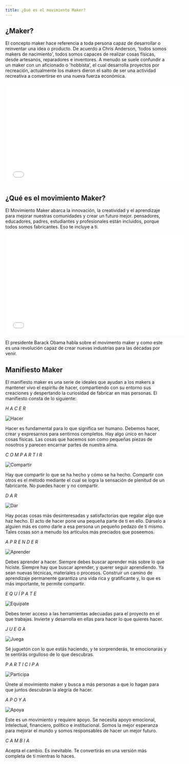 ```yaml
---
title: ¿Qué es el movimiento Maker?
---
```


## ¿Maker?
El concepto maker hace referencia a toda persona capaz de desarrollar o reinventar una idea o producto. De acuerdo a Chris Anderson, 'todos somos makers de nacimiento', todos somos capaces de realizar cosas físicas, desde artesanos, reparadores e inventores.
A menudo se suele confundir a un maker con un aficionado o 'hobbista', el cual desarrolla proyectos por recreación, actualmente los makers dieron el salto de ser una actividad recreativa a convertirse en una nueva fuerza económica.

<iframe width="560" height="315" src="//www.youtube.com/embed/Ze2G149b4Jk" frameborder="0" allowfullscreen></iframe>


## ¿Qué es el movimiento Maker?

El Movimiento Maker abarca la innovación, la creatividad y el aprendizaje para mejorar nuestras comunidades y crear un futuro mejor. pensadores, educadores, padres, estudiantes y profesionales están incluidos, porque todos somos fabricantes. Eso te incluye a ti. 

<iframe width="560" height="315" src="//www.youtube.com/embed/IsRBgBwLwxw" frameborder="0" allowfullscreen></iframe>

El presidente Barack Obama habla sobre el movimento maker y como este es una revolución capaz de crear nuevas industrias para las décadas por venir.

## Manifiesto Maker
El manifiesto maker es una serie de ideales que ayudan a los makers a mantener vivo el espiritu de hacer, compartiendo con su entorno sus creaciones y despertando la curiosidad de fabricar en mas personas.
El manifiesto consta de lo siguiente:

*H A C E R*

![Hacer]({{site.baseurl}}/img/Hacer.jpg)

Hacer es fundamental para lo que significa ser humano.
Debemos hacer, crear y expresarnos para sentirnos completos.
Hay algo único en hacer cosas físicas. Las cosas que hacemos
son como pequeñas piezas de nosotros y parecen encarnar
partes de nuestra alma.



*C O M P A R T I R*

![Compartir]({{site.baseurl}}/img/Compartir.jpg)

Hay que compartir lo que se ha hecho y cómo se ha hecho.
Compartir con otros es el método mediante el cual se logra
la sensación de plenitud de un fabricante.
No puedes hacer y no compartir.



*D A R*

![Dar]({{site.baseurl}}/img/Dar.jpg)

Hay pocas cosas más desinteresadas y satisfactorias
que regalar algo que haz hecho.
El acto de hacer pone una pequeña parte de ti en ello.
Dárselo a alguien más es como darle a esa persona un pequeño
pedazo de ti mismo. Tales cosas son a menudo los artículos
más preciados que poseemos.



*A P R E N D E R*

![Aprender]({{site.baseurl}}/img/Aprender.JPG)

Debes aprender a hacer. Siempre debes buscar aprender más sobre lo que hiciste.
Siempre hay que buscar aprender, y querer seguir aprendiendo. Ya sean
nuevas técnicas, materiales o procesos.
Construir un camino de aprendizaje permanente garantiza una
vida rica y gratificante y, lo que es más importante, te permite compartir.



*E Q U Í P A T E*

![Equipate]({{site.baseurl}}/img/Equipate.png)

Debes tener acceso a las herramientas adecuadas
para el proyecto en el que trabajas. Invierte y desarrolla
en ellas para hacer lo que quieres hacer.



*J U E G A*

![Juega]({{site.baseurl}}/img/Juega.JPG)

Sé juguetón con lo que estás haciendo, y te sorprenderás,
te emocionarás y te sentirás orgulloso de lo que descubras.



*P A R T I C I P A*

![Participa]({{site.baseurl}}/img/Participa.JPG)

Únete al movimiento maker y busca a más personas a que lo hagan
para que juntos descubran la alegría de hacer.



*A P O Y A*

![Apoya]({{site.baseurl}}/img/Apoya.JPG)

Este es un movimiento y requiere apoyo.
Se necesita apoyo emocional, intelectual, financiero,
político e institucional.
Somos la mejor esperanza para mejorar el mundo y somos
responsables de hacer un mejor futuro.

*C A M B I A*

Acepta el cambio. Es inevitable.
Te convertirás en una versión más completa de ti mientras lo haces.
